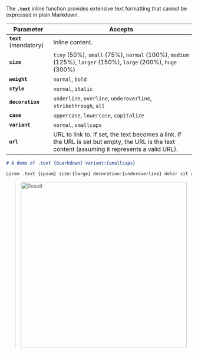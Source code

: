 The **`.text`** inline function provides extensive text formatting that cannot be expressed in plain Markdown.

| Parameter | Accepts |
|-----------|---------|
| **`text`** (mandatory) | Inline content. |
| **`size`** | `tiny` (50%), `small` (75%), `normal` (100%), `medium` (125%), `larger` (150%), `large` (200%), `huge` (300%) |
| **`weight`** | `normal`, `bold` |
| **`style`** | `normal`, `italic` |
| **`decoration`** | `underline`, `overline`, `underoverline`, `strikethrough`, `all` |
| **`case`** | `uppercase`, `lowercase`, `capitalize` |
| **`variant`** | `normal`, `smallcaps` |
| **`url`** | URL to link to. If set, the text becomes a link. If the URL is set but empty, the URL is the text content (assuming it represents a valid URL). |

```markdown
# A demo of .text {Quarkdown} variant:{smallcaps}

Lorem .text {ipsum} size:{large} decoration:{underoverline} dolor sit amet
```
> <img width="450" alt="Result" src="https://github.com/user-attachments/assets/0c290098-11b3-4ea7-b874-96eea2489870">
